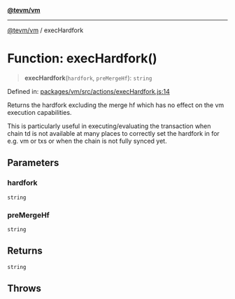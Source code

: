 [**@tevm/vm**](../README.md)

***

[@tevm/vm](../globals.md) / execHardfork

# Function: execHardfork()

> **execHardfork**(`hardfork`, `preMergeHf`): `string`

Defined in: [packages/vm/src/actions/execHardfork.js:14](https://github.com/evmts/tevm-monorepo/blob/main/packages/vm/src/actions/execHardfork.js#L14)

Returns the hardfork excluding the merge hf which has
no effect on the vm execution capabilities.

This is particularly useful in executing/evaluating the transaction
when chain td is not available at many places to correctly set the
hardfork in for e.g. vm or txs or when the chain is not fully synced yet.

## Parameters

### hardfork

`string`

### preMergeHf

`string`

## Returns

`string`

## Throws
